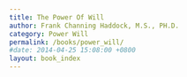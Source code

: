 ```yaml
---
title: The Power Of Will
author: Frank Channing Haddock, M.S., PH.D.
category: Power Will
permalink: /books/power_will/
#date: 2014-04-25 15:08:00 +0800
layout: book_index
---
```


